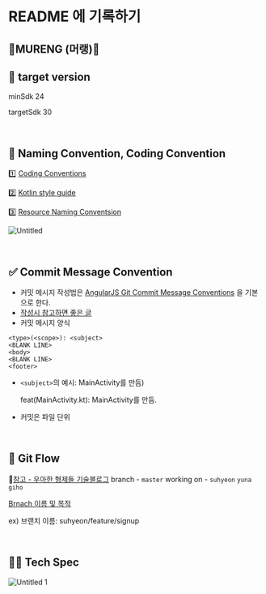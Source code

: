 # README 에 기록하기

## 🍦MURENG (머랭)🍦

## 🎯 target version

minSdk 24 

targetSdk 30

<br/>

## 🔨  Naming Convention, Coding Convention

1️⃣ [Coding Conventions](https://kotlinlang.org/docs/reference/coding-conventions.html)

2️⃣ [Kotlin style guide](https://developer.android.com/kotlin/style-guide)

3️⃣ [Resource Naming Conventsion](https://jeroenmols.com/blog/2016/03/07/resourcenaming/) 

![Untitled](https://user-images.githubusercontent.com/57262833/115137609-0b320a00-a062-11eb-94be-3afb8be5a09c.png)


<br/>

## ✅ Commit Message Convention

- 커밋 메시지 작성법은 [AngularJS Git Commit Message Conventions](https://gist.github.com/stephenparish/9941e89d80e2bc58a153) 을 기본으로 한다.
- [작성시 참고하면 좋은 글](https://chris.beams.io/posts/git-commit/)
- 커밋 메시지 양식

```
<type>(<scope>): <subject>
<BLANK LINE>
<body>
<BLANK LINE>
<footer>
```

- `<subject>`의 예시: MainActivity를 만듬)

    feat(MainActivity.kt): MainActivity를 만듬.

- 커밋은 파일 단위

<br/>

## 🔁 Git Flow

📌[참고 - 우아한 형제들 기술블로그](https://woowabros.github.io/experience/2017/10/30/baemin-mobile-git-branch-strategy.html)
branch - `master`
working on - `suhyeon` `yuna` `giho`

[Brnach 이름 및 목적](https://www.notion.so/33969437118147fd9394e43c5964c80d)

ex)  브랜치 이름: suhyeon/feature/signup

<br/> 

## 👩‍💻 Tech Spec

![Untitled 1](https://user-images.githubusercontent.com/57262833/115137597-f786a380-a061-11eb-8f8d-edacb2480578.png)
